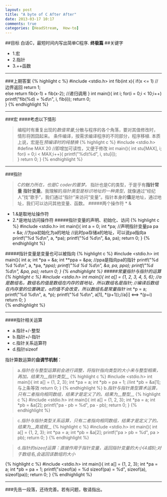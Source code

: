 ```yaml
---
layout: post
title: "A byte of C After After"
date: 2013-03-17 10:17
comments: true
categories: [HeadStream,  How-to]
---
```

##目标
白话C，最短时间内写出简单C程序.
**终极篇**
##关键字
+ 1.宏
+ 2.指针
+ 3.++函数

----	
###上期答案
{% highlight c %}
#include <stdio.h>
int fib(int x){
	if(x <= 1)  //边界返回
		return 1;		
	else 
		return fib(x-1) + fib(x-2); //递归调用
}
int main(){
	int i;
	for(i = 0;i < 10;i++)
		printf("fib(%d) = %d\n", i, fib(i));
	return 0;	
}
{% endhighlight %}

---
###宏
####考虑以下情形
>编程时有重复出现的*数值常量*,分散与程序的各个角落，要对其值修改时，情形将困囧起来。
>条件编译，按需求编译程序的不同部分，程序移植.
本质上说，宏是在*预编译时的纯替换*
{% highlight c %}
#include <stdio.h>
#define MAX 20 //即增加可读性，又便于修改
int main(){
	int stu[MAX], i;
	for(i = 0;i < MAX;i++){
		printf("%d\t%d", i, stu[i]);		
	}
	return 0;
}
{% endhighlight %}

---
###指针
>*C的魅力所在，也是C coder的噩梦。*
指针也是C的类型，于是乎有**指针常量** **指针变量**。我理解的*指针类型是标识地址的一种类型*，就像通过“经纪人”找“歌手”，我们通过“指针”来访问“变量”。指针本身的**值**是地址，通过地址，我们可以访问其他变量、函数。
#####两个操作符 * &
+ 1.&是取地址操作符
+ 2.\*是地址访问操作符
#####指针变量的声明、初始化、访问
{% highlight c %}
#include <stdio.h>
int main(){
	int a = 0;
	int *pa; //声明指针变量pa
	pa = &a;	//为pa初始化为a的地址
	//此时pa存储a的地址，可以说pa指向a 
	printf("%d %d\n", a, *pa);
	printf("%d %d\n", &a, pa);
	return 0;
}
{% endhighlight %}

#####指针变量是变量也可以被指向
{% highlight c %}
#include <stdio.h>
int main(){
	int a;
	int *pa = &a;
	int **ppa = &pa; //ppa是指向pa的指针
	printf("%d %d %d\n", a, *pa, **ppa);
	printf("%d %d %d\n", &a, pa, *ppa);
	printf("%d %d\n", &pa, pa);
	return 0;
}
{% endhighlight %}
#####常量指针与指针的运算
{% highlight c %}
#include <stdio.h>
int main(){
	int a[] = {1, 2, 3, 4, 5, 6};	//a是数组名，数组名的值是数组在内存的首地址，所以数组名是指针;
						//编译后数组在内存里的位置确定，a的值不会改变，所以*数组名是常量指针*
	int *p = a;
	printf("%d %d\n", a, *p);
	printf("%d %d\n", a[1], *(p+1));//a[i] <==> *(p+i)
	return 0;
}	
{% endhighlight %}

----
####指针相关运算
+ a.指针+/-整型
+ b.指针+/-指针
+ c.指针关系运算符
+ d.指针sizeof

指针算数运算的**自调节机制**：
>a.*指针在与整型运算前会进行调整，将指针指向类型的大小来与整型相乘，再加。结果为__指针类型__*
{% highlight c %}
#include <stdio.h>
int main(){
	int a[] = {1, 2, 3};
	int *pa = a;
	int *pb = pa + 1; 
	//int *pb = &a[1]; 与上条等效
	return 0;
}
{% endhighlight %}
>b.*指针与指针类型算术运算，只有二者指向相同数组，结果才是定义了的。结果为__整型__*
{% highlight c %}
#include <stdio.h>
int main(){
	int a[] = {1, 2, 3};
	int *pa = a;
	int *pb = &a[2]; 
	printf("pa - pb = %d", pa - pb);
	return 0;
}
{% endhighlight %}


>c.*指针与指针类型关系运算，只有二者指向相同数组，结果才是定义了的。结果为__真或假__*
{% highlight c %}
#include <stdio.h>
int main(){
	int a[] = {1, 2, 3};
	int *pa = a;
	int *pb = &a[2]; 
	printf("pa > pb = %d", pa > pb);
	return 0;
}
{% endhighlight %}

>d.*指针的sizeof运算：直接作用于指针变量，返回指针变量的大小(4或8);对于数组名,会返回该数组的大小*

{% highlight c %}
#include <stdio.h>
int main(){
	int a[] = {1, 2, 3};
	int *pa = a;
	int *pb = pa + 1; 
	printf("sizeof(a) = %d sizeof(pa) = %d", sizeof(a), sizeof(pa));
	return 0;
}
{% endhighlight %}

---
###先告一段落，还待完善。若有问题，敬请指出。
